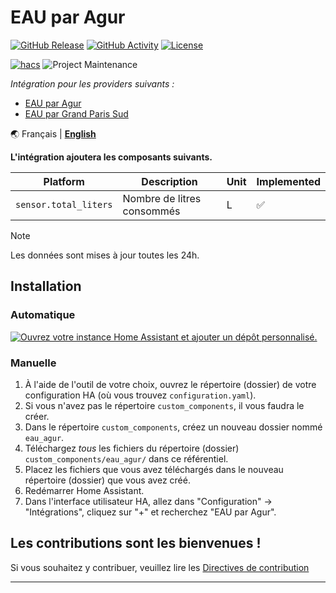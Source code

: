 # EAU par Agur

[![GitHub Release][releases-shield]][releases]
[![GitHub Activity][commits-shield]][commits]
[![License][license-shield]](LICENSE)

[![hacs][hacsbadge]][hacs]
![Project Maintenance][maintenance-shield]

_Intégration pour les providers suivants :_
- [EAU par Agur][eau_agur]
- [EAU par Grand Paris Sud][eau_grandparissud]

🌏
Français |
[**English**](README.en.md)

**L'intégration ajoutera les composants suivants.**

| Platform              | Description                | Unit | Implemented        |
|-----------------------|----------------------------|------|--------------------|
| `sensor.total_liters` | Nombre de litres consommés | L    | :white_check_mark: |

> [!NOTE]
> Les données sont mises à jour toutes les 24h.

## Installation

### Automatique

[![Ouvrez votre instance Home Assistant et ajouter un dépôt personnalisé.](https://my.home-assistant.io/badges/hacs_repository.svg)](https://my.home-assistant.io/redirect/hacs_repository/?owner=acesyde&repository=hassio_agur_integration&category=integration)

### Manuelle

1. À l'aide de l'outil de votre choix, ouvrez le répertoire (dossier) de votre configuration HA (où vous
   trouvez `configuration.yaml`).
2. Si vous n'avez pas le répertoire `custom_components`, il vous faudra le créer.
3. Dans le répertoire `custom_components`, créez un nouveau dossier nommé `eau_agur`.
4. Téléchargez _tous_ les fichiers du répertoire (dossier) `custom_components/eau_agur/` dans ce référentiel.
5. Placez les fichiers que vous avez téléchargés dans le nouveau répertoire (dossier) que vous avez créé.
6. Redémarrer Home Assistant.
7. Dans l'interface utilisateur HA, allez dans "Configuration" -> "Intégrations", cliquez sur "+" et recherchez "EAU par
   Agur".

## Les contributions sont les bienvenues !

Si vous souhaitez y contribuer, veuillez lire les [Directives de contribution](CONTRIBUTING.md)

***

[eau_agur]: https://www.agur.fr/

[eau_grandparissud]: https://abonne-eau.grandparissud.fr/

[commits-shield]: https://img.shields.io/github/commit-activity/y/acesyde/hassio_agur_integration.svg?style=for-the-badge

[commits]: https://github.com/acesyde/hassio_agur_integration/commits/main

[hacs]: https://github.com/hacs/integration

[hacsbadge]: https://img.shields.io/badge/HACS-Custom-orange.svg?style=for-the-badge

[license-shield]: https://img.shields.io/github/license/acesyde/hassio_agur_integration.svg?style=for-the-badge

[maintenance-shield]: https://img.shields.io/badge/maintainer-Pierre%20Emmanuel%20Mercier%20%40acesyde-blue.svg?style=for-the-badge

[releases-shield]: https://img.shields.io/github/release/acesyde/hassio_agur_integration.svg?style=for-the-badge

[releases]: https://github.com/acesyde/hassio_agur_integration/releases
